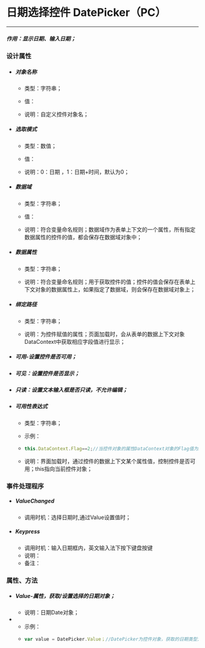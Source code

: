 # 日期选择控件 DatePicker（PC）

---

##### 作用：显示日期、输入日期；

### 设计属性

* ##### 对象名称

  * 类型：字符串；

  * 值：

  * 说明：自定义控件对象名；
* ##### 选取模式

  * 类型：数值；

  * 值：

  * 说明：0：日期 ，1：日期+时间，默认为0；
* ##### 数据域

  * 类型：字符串；

  * 值：

  * 说明：符合变量命名规则；数据域作为表单上下文的一个属性，所有指定数据属性的控件的值，都会保存在数据域对象中；
* ##### 数据属性

  * 类型：字符串；

  * 说明：符合变量命名规则；用于获取控件的值；控件的值会保存在表单上下文对象的数据属性上，如果指定了数据域，则会保存在数据域对象上；
* ##### 绑定路径

  * 类型：字符串；

  * 说明：为控件赋值的属性；页面加载时，会从表单的数据上下文对象DataContext中获取相应字段值进行显示；
* ##### 可用-设置控件是否可用；
* ##### 可见：设置控件是否显示；
* ##### 只读：设置文本输入框是否只读，不允许编辑；

* ##### 可用性表达式

  * 类型：字符串；

  * 示例：

  * ```js
    this.DataContext.Flag==2;//当控件对象的属性DataContext对象的Flag值为2时，控件可用，否则不可用；
    ```
  * 说明：界面加载时，通过控件的数据上下文某个属性值，控制控件是否可用；this指向当前控件对象；

### 事件处理程序

* ##### ValueChanged

  * 调用时机：选择日期时,通过Value设置值时；
* ##### Keypress

  * 调用时机：输入日期框内，英文输入法下按下键盘按键
  * 说明：
  * 备注：

### 属性、方法

* ##### Value-属性，获取/设置选择的日期对象；

  * 说明：日期Date对象；
* * 示例：
  * ```js
    var value = DatePicker.Value；//DatePicker为控件对象，获取的日期类型为日期对象Date；
    ```



